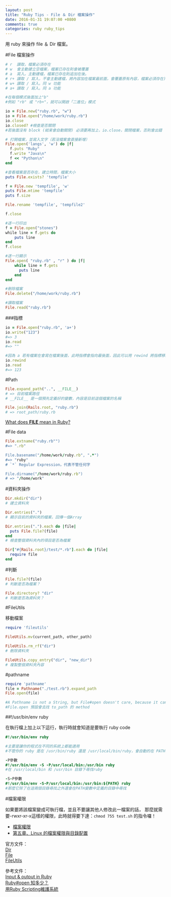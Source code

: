 ```yaml
---
layout: post
title: "Ruby Tips - File ＆ Dir 檔案操作"
date: 2016-01-31 19:07:00 +0800
comments: true
categories: ruby ruby_tips
---
```

用 ruby 來操作 file ＆ Dir 檔案。

<!-- more -->

#File 檔案操作

```ruby
# r  讀取，檔案必須存在
# w  會主動建立空檔案，檔案已存在則會被覆蓋
# a  寫入。主動建檔，檔案已存在則追加在後。
# r+ 讀取 / 寫入，不會主動建檔，將內容加在檔案最前面，會覆蓋原有內容，檔案必須存在)
# w+ 讀取 / 寫入。同 w 功能
# a+ 讀取 / 寫入。同 a 功能

#在每個模式後面加上"b"
#例如 "rb" 或 "rb+"，就可以開啟「二進位」模式 

io = File.new("ruby.rb", "w")
io = File.open("/home/work/ruby.rb")
io.close
io.closed? #檢查是否關閉
#若後面沒有 block (結束會自動關閉) 必須要再加上，io.close，關閉檔案，否則會出錯
```

```ruby
# 打開檔案，並寫入文字（若沒檔案會直接新增）
File.open('langs', 'w') do |f|
  f.puts "Ruby"
  f.write "Java\n"
  f << "Python\n"
end
```

```ruby
#查看檔案是否存在，建立時間，檔案大小
puts File.exists? 'tempfile'

f = File.new 'tempfile', 'w'
puts File.mtime 'tempfile'
puts f.size

File.rename 'tempfile', 'tempfile2'

f.close
```

```ruby
#逐一行印出
f = File.open("stones")
while line = f.gets do
    puts line
end
f.close

#逐一行顯示
File.open( "ruby.rb" , "r" ) do |f|
	while line = f.gets
	  puts line
	end
end
```

```ruby
#刪除檔案
File.delete("/home/work/ruby.rb")

#讀取檔案
File.read("ruby.rb")
```

###指標

```ruby
io = File.open("ruby.rb", 'a+')
io.write("123")
#=> 3
io.read
#=> ""

#因為 a 若有檔案在會寫在檔案後面，此時指標會指向最後面，因此可以用 rewind 將指標移致最前面
io.rewind
io.read
#=> 123
```

#Path

```ruby
File.expand_path("..", __FILE__)
# => 目前檔案路徑
# __FILE__ 是一個預先定義好的變數，內容是目前這個檔案的名稱

File.join(Rails.root, "ruby.rb")
# => root_path/ruby.rb
```

[What does __FILE__ mean in Ruby?](http://stackoverflow.com/questions/224379/what-does-file-mean-in-ruby)

#File data

```ruby
File.extname("ruby.rb"")
#=> ".rb"

File.basename("/home/work/ruby.rb", ".*")
#=> "ruby"
# `*` Regular Expression，代表不管任何字

File.dirname("/home/work/ruby.rb")
# => "/home/work"
```

#資料夾操作

```ruby
Dir.mkdir("dir")
# 建立資料夾

Dir.entries(".")
# 顯示目前的資料夾的檔案，回傳一個Array

Dir.entries(".").each do |file|
  puts File.file?(file)
end
# 檢查整個資料夾內的項目是否為檔案

Dir["#{Rails.root}/test/*.rb"].each do |file|
  require file
end
```

#判斷
```ruby
File.file?(file)
# 判斷是否為檔案？

File.directory? "dir"
# 判斷是否為資料夾？
```

#FileUtils

移動檔案

```ruby
require 'fileutils'

FileUtils.mv(current_path, other_path)

FileUtils.rm_rf("dir")
# 刪除資料夾

FileUtils.copy_entry("dir", "new_dir")
# 複製整個資料夾內容
```

#pathname

```ruby
require 'pathname'
file = Pathname("./test.rb").expand_path
File.open(file)

#A Pathname is not a String, but File#open doesn't care, because it can be converted to a Wlename String via its #to_path method.
#File.open 預設會去找 to_path 的 method
```

#\#!/usr/bin/env ruby

在執行檔上加上以下這行，執行時就會知道是要執行 ruby code

```ruby
#!/usr/bin/env ruby

#主要是讓你的程式在不同的系統上都能適用
#不管你的 ruby 是在 /usr/bin/ruby 還是 /usr/local/bin/ruby，會自動的在 PATH 變數中所定義的目錄中尋找ruby來執行

-P參數
#!/usr/bin/env -S -P/usr/local/bin:/usr/bin ruby
#在 /usr/local/bin 和 /usr/bin 目錄下尋找ruby

-S-P參數
#!/usr/bin/env -S-P/usr/local/bin:/usr/bin:${PATH} ruby
#那麼它除了在這兩個目錄尋找之外還會在PATH變數中定義的目錄中尋找
```

#檔案權限

如果要將該檔案變成可執行檔，並且不要讓其他人修改此一檔案的話， 那麼就需要-rwxr-xr-x這樣的權限，此時就得要下達：`chmod 755 test.sh` 的指令囉！

* [檔案權限](http://s2.naes.tn.edu.tw/~kv/file.htm)
* [第五章、Linux 的檔案權限與目錄配置](http://linux.vbird.org/linux_basic/0210filepermission.php)

官方文件：  
[Dir](https://ruby-doc.org/core-2.2.0/Dir.html)  
[File](http://ruby-doc.org/core-2.3.0/File.html)  
[FileUtils](http://ruby-doc.org/stdlib-2.2.2/libdoc/fileutils/rdoc/FileUtils.html#method-c-cd)

參考文件：  
[Input & output in Ruby](http://zetcode.com/lang/rubytutorial/io/)  
[Ruby#open 知多少？](https://blog.alphacamp.co/2016/06/30/ruby-open/)   
[用Ruby Scripting維護系統](http://motion-express.com/trainings/scripting-in-ruby/screencasts/manipulating-files)  
  
